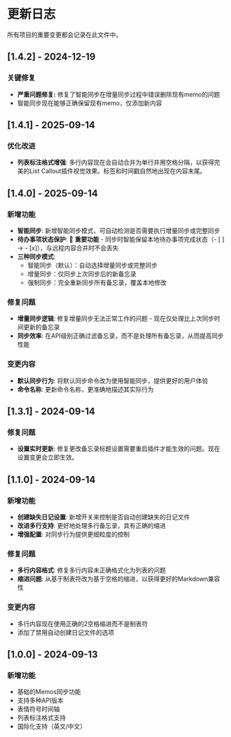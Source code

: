 # 更新日志

所有项目的重要变更都会记录在此文件中。

## [1.4.2] - 2024-12-19

### 关键修复

- **严重问题修复:** 修复了智能同步在增量同步过程中错误删除现有memo的问题
- 智能同步现在能够正确保留现有memo，仅添加新内容

## [1.4.1] - 2025-09-14

### 优化改进

- **列表标注格式增强**: 多行内容现在会自动合并为单行并用空格分隔，以获得完美的List Callout插件视觉效果。标签和时间戳自然地出现在内容末尾。

## [1.4.0] - 2025-09-14

### 新增功能

- **智能同步**: 新增智能同步模式，可自动检测是否需要执行增量同步或完整同步
- **待办事项状态保护**: 🎯 **重要功能** - 同步时智能保留本地待办事项完成状态（- [ ] → - [x]），与远程内容合并时不会丢失
- **三种同步模式**:
  - 智能同步（默认）：自动选择增量同步或完整同步
  - 增量同步：仅同步上次同步后的新备忘录
  - 强制同步：完全重新同步所有备忘录，覆盖本地修改

### 修复问题

- **增量同步逻辑**: 修复增量同步无法正常工作的问题 - 现在仅处理比上次同步时间更新的备忘录
- **同步效率**: 在API级别正确过滤备忘录，而不是处理所有备忘录，从而提高同步性能

### 变更内容

- **默认同步行为**: 将默认同步命令改为使用智能同步，提供更好的用户体验
- **命令名称**: 更新命令名称，更准确地描述其实际行为

## [1.3.1] - 2024-09-14

### 修复问题

- **设置实时更新**: 修复更改备忘录标题设置需要重启插件才能生效的问题。现在设置变更会立即生效。

## [1.1.0] - 2024-09-14

### 新增功能

- **创建缺失日记设置**: 新增开关来控制是否自动创建缺失的日记文件
- **改进多行支持**: 更好地处理多行备忘录，具有正确的缩进
- **增强配置**: 对同步行为提供更细粒度的控制

### 修复问题

- **多行内容格式**: 修复多行内容未正确格式化为列表的问题
- **缩进问题**: 从基于制表符改为基于空格的缩进，以获得更好的Markdown兼容性

### 变更内容

- 多行内容现在使用正确的2空格缩进而不是制表符
- 添加了禁用自动创建日记文件的选项

## [1.0.0] - 2024-09-13

### 新增功能

- 基础的Memos同步功能
- 支持多种API版本
- 表情符号时间轴
- 列表标注格式支持
- 国际化支持（英文/中文）
